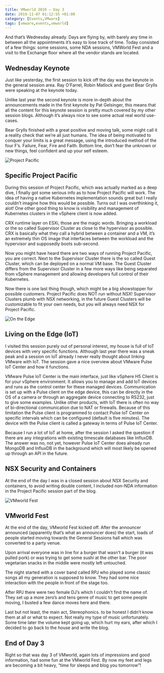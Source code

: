 ```yaml
---
title: VMworld 2019 – Day 3
date: 2019-11-07 01:12:55 +01:00
category: [Events,VMware]
tags: [vmware,events,vmworld]
---
```


And that’s Wednesday already. Days are flying by, with barely any time in between all the appointments it’s easy to lose track of time. Today consisted of a few things: some sessions, some NDA sessions, VMWorld Fest and a visit to the Exchange floor where all the vendor stands are located.

## Wednesday Keynote
Just like yesterday, the first session to kick off the day was the keynote in the general session area. Ray O’Farrel, Robin Matlock and guest Bear Grylls were speaking at the keynote today.

Unlike last year the second keynote is more in-depth about the announcements made in the first keynote by Pat Gelsinger, this means that all the content for this keynote session is pretty much covered by my other session blogs. Although it’s always nice to see some actual real world use-cases.

Bear Grylls finished with a great positive and moving talk, some might call it a reality check that we’re all just humans. The idea of being motivated to conquer your limits is a great message, using the introduced method of the four F’s. Failure, Fear, Fire and Faith. Bottom line, don’t fear the unknown or new things, feel confident and up your self esteem.

![Project Pacific](https://mattsbos.pro/wp-content/uploads/2019/11/project-pacific-1024x303.jpg)

## Specific Project Pacific
During this session of Project Pacific, which was actually marked as a deep dive, I finally got some serious info as to how Project Pacific will work. The idea of having a native Kubernetes implementation sounds great but I really couldn’t imagine how this would be possible. Turns out I was overthinking it, alot! One other good thing to know is visibility and management of Kubernetes clusters in the vSphere client is now added.

CRX runtime layer on ESXi, those are the magic words. Bringing a workload or the so called Supervisor Cluster as close to the hypervisor as possible. CRX is basically what they call a hybrid between a container and a VM, it’s an extremely thin OS image that interfaces between the workload and the hypervisor and supposedly boots sub-second.

Now you might have heard there are two ways of running Project Pacific, you are correct. Next to the Supervisor Cluster there is the so called Guest Cluster, which can be deployed on a normal VM base. The Guest Cluster differs from the Supervisor Cluster in a few more ways like being separated from vSphere management and allowing developers full control of their Kubernetes.

Now there is one last thing though, which might be a big showstopper for possible customers. Project Pacific does NOT run without NSX! Supervisor Clusters plumb with NSX networking, in the future Guest Clusters will be customizable to fit your own needs, but you will always need NSX for Project Pacific.

![On the Edge](https://mattsbos.pro/wp-content/uploads/2019/11/edge-iot-1024x329.jpg)

## Living on the Edge (IoT)
I visited this session purely out of personal interest, my house is full of IoT devices with very specific functions. Although last year there was a sneak peak and a session on IoT already I never really thought about linking VMware with IoT. The session gave a nice overview about VMware Pulse IoT Center and how it functions.

VMware Pulse IoT Center is the main interface, just like vSphere H5 Client is for your vSphere environment. It allows you to manage and add IoT devices and runs as the control center for these managed devices. Communication is set up with a Pulse client on the edge device, this can be directly in the OS of a camera or through an aggregate device connecting to RS232, just to give some examples. Unlike other products, with IoT there is often no way of bi-directional communication due to NAT or firewalls. Because of this limitation the Pulse client is programmed to contact Pulse IoT Center on specific intervals which can be configured (default is five minutes). The device with the Pulse client is called a gateway in terms of Pulse IoT Center.

Because I run a lot of IoT at home, after the session I asked the question if there are any integrations with existing timescale databases like InfluxDB. The answer was no, not yet, however Pulse IoT Center does already run MongoDB and InfluxDB in the background which will most likely be opened up through an API in the future.

## NSX Security and Containers
At the end of the day I was in a closed session about NSX Security and containers, to avoid writing double content, I included non-NDA information in the Project Pacific session part of the blog.

![VMworld Fest](https://mattsbos.pro/wp-content/uploads/2019/11/vworld-fest-1024x310.jpg)

## VMworld Fest
At the end of the day, VMworld Fest kicked off. After the announcer announced (apparently that’s what an announcer does) the start, loads of people started moving towards the General Sessions hall which was converted to a party venue.

Upon arrival everyone was in line for a burger that wasn’t a burger (it was pulled pork) or was trying to get some sushi at the other bar. The poor vegetarian snacks in the middle were mostly left untouched.

The night started with a cover band called RPJ who played some classic songs all my generation is supposed to know. They had some nice interaction with the people in front of the stage too.

After RPJ there were two female DJ’s which I couldn’t find the name of. They set up a more zero’s and tens genre of music to get some people moving, I busted a few dance moves here and there.

Last but not least, the main act, Stereophonics. to be honest I didn’t know them at all or what to expect. Not really my type of music unfortunately. Some time later the volume kept going up, which hurt my ears, after which I decided to go back to the house and write the blog.

## End of Day 3
Right so that was day 3 of VMworld, again lots of impressions and good information, had some fun at the VMworld Fest. By now my feet and legs are becoming a bit heavy, “time for sleeps and blog you tomorrow”!